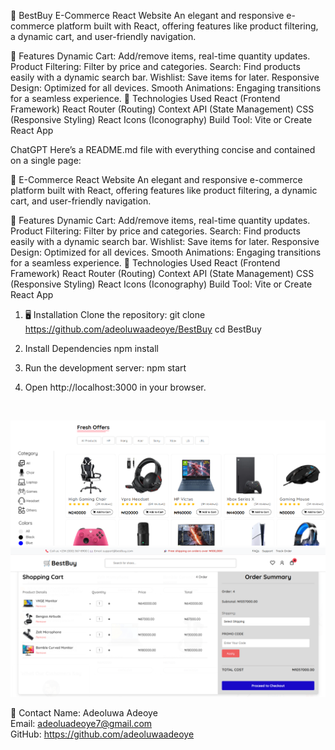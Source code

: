 🛒 BestBuy E-Commerce React Website
An elegant and responsive e-commerce platform built with React, offering features like product filtering, a dynamic cart, and user-friendly navigation.

🌟 Features
Dynamic Cart: Add/remove items, real-time quantity updates.
Product Filtering: Filter by price and categories.
Search: Find products easily with a dynamic search bar.
Wishlist: Save items for later.
Responsive Design: Optimized for all devices.
Smooth Animations: Engaging transitions for a seamless experience.
🚀 Technologies Used
React (Frontend Framework)
React Router (Routing)
Context API (State Management)
CSS (Responsive Styling)
React Icons (Iconography)
Build Tool: Vite or Create React App

ChatGPT
Here’s a README.md file with everything concise and contained on a single page:

🛒 E-Commerce React Website
An elegant and responsive e-commerce platform built with React, offering features like product filtering, a dynamic cart, and user-friendly navigation.

🌟 Features
Dynamic Cart: Add/remove items, real-time quantity updates.
Product Filtering: Filter by price and categories.
Search: Find products easily with a dynamic search bar.
Wishlist: Save items for later.
Responsive Design: Optimized for all devices.
Smooth Animations: Engaging transitions for a seamless experience.
🚀 Technologies Used
React (Frontend Framework)
React Router (Routing)
Context API (State Management)
CSS (Responsive Styling)
React Icons (Iconography)
Build Tool: Vite or Create React App


1. 🖥️ Installation
Clone the repository:
git clone https://github.com/adeoluwaadeoye/BestBuy
cd BestBuy

2. Install Dependencies
npm install

3. Run the development server:
npm start

4. Open http://localhost:3000 in your browser.

<br>

![Product page](src/screenshots/product-page.png)
<br>
![Cart Page](src/screenshots/cart.png)





📧 Contact
Name: Adeoluwa Adeoye
<br>
Email: adeoluadeoye7@gmail.com
<br>
GitHub: https://github.com/adeoluwaadeoye
